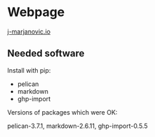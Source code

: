 # Webpage

[j-marjanovic.io](https://www.j-marjanovic.io)



## Needed software

Install with pip:

  * pelican
  * markdown
  * ghp-import

Versions of packages which were OK:

pelican-3.7.1, markdown-2.6.11, ghp-import-0.5.5
